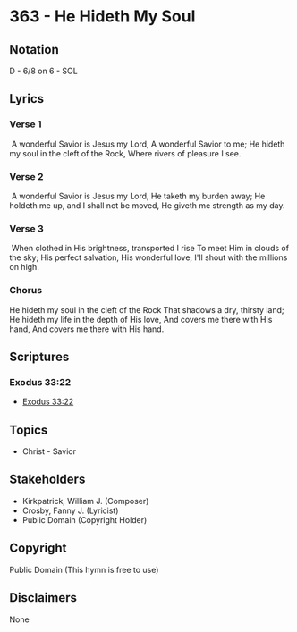 # 363 - He Hideth My Soul

## Notation

D - 6/8 on 6 - SOL

## Lyrics

### Verse 1

 A wonderful Savior is Jesus my Lord, A wonderful Savior to me; He hideth my soul in the cleft of the Rock, Where rivers of pleasure I see. 

### Verse 2

 A wonderful Savior is Jesus my Lord, He taketh my burden away; He holdeth me up, and I shall not be moved, He giveth me strength as my day. 

### Verse 3

 When clothed in His brightness, transported I rise To meet Him in clouds of the sky; His perfect salvation, His wonderful love, I'll shout with the millions on high. 

### Chorus

He hideth my soul in the cleft of the Rock That shadows a dry, thirsty land; He hideth my life in the depth of His love, And covers me there with His hand, And covers me there with His hand. 


## Scriptures

### Exodus 33:22

- [Exodus 33:22](https://www.biblegateway.com/passage/?search=Exodus%2033%3A22)


## Topics

- Christ - Savior

## Stakeholders

- Kirkpatrick, William J. (Composer)
- Crosby, Fanny J. (Lyricist)
- Public Domain (Copyright Holder)

## Copyright

Public Domain
(This hymn is free to use)

## Disclaimers

None

